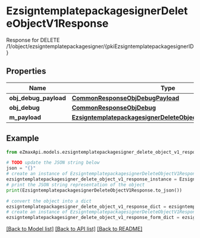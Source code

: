 # EzsigntemplatepackagesignerDeleteObjectV1Response

Response for DELETE /1/object/ezsigntemplatepackagesigner/{pkiEzsigntemplatepackagesignerID}

## Properties

Name | Type | Description | Notes
------------ | ------------- | ------------- | -------------
**obj_debug_payload** | [**CommonResponseObjDebugPayload**](CommonResponseObjDebugPayload.md) |  | 
**obj_debug** | [**CommonResponseObjDebug**](CommonResponseObjDebug.md) |  | [optional] 
**m_payload** | [**EzsigntemplatepackagesignerDeleteObjectV1ResponseMPayload**](EzsigntemplatepackagesignerDeleteObjectV1ResponseMPayload.md) |  | 

## Example

```python
from eZmaxApi.models.ezsigntemplatepackagesigner_delete_object_v1_response import EzsigntemplatepackagesignerDeleteObjectV1Response

# TODO update the JSON string below
json = "{}"
# create an instance of EzsigntemplatepackagesignerDeleteObjectV1Response from a JSON string
ezsigntemplatepackagesigner_delete_object_v1_response_instance = EzsigntemplatepackagesignerDeleteObjectV1Response.from_json(json)
# print the JSON string representation of the object
print(EzsigntemplatepackagesignerDeleteObjectV1Response.to_json())

# convert the object into a dict
ezsigntemplatepackagesigner_delete_object_v1_response_dict = ezsigntemplatepackagesigner_delete_object_v1_response_instance.to_dict()
# create an instance of EzsigntemplatepackagesignerDeleteObjectV1Response from a dict
ezsigntemplatepackagesigner_delete_object_v1_response_form_dict = ezsigntemplatepackagesigner_delete_object_v1_response.from_dict(ezsigntemplatepackagesigner_delete_object_v1_response_dict)
```
[[Back to Model list]](../README.md#documentation-for-models) [[Back to API list]](../README.md#documentation-for-api-endpoints) [[Back to README]](../README.md)


